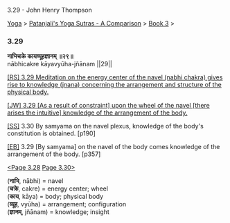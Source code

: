 3.29 - John Henry Thompson 

[Yoga](../../../yoga.html)‎ > ‎[Patanjali's Yoga Sutras - A Comparison](../../patanjani.html)‎ > ‎[Book 3](../book-3.html)‎ > ‎

### 3.29

**नाभिचक्रे कायव्यूहज्ञानम् ॥२९॥**  
nābhicakre kāyavyūha-jñānam ||29||  
  
  
[\[RS\] 3.29 Meditation on the energy center of the navel (nabhi chakra) gives rise to knowledge (jnana) concerning the arrangement and structure of the physical body.](http://www.ashtangayoga.info/philosophy/yoga-sutra-patanjali/chapter-3/item/nabhichakre-kayavyuha-jnanam-29/)  
  
[\[JW\] 3.29 \[As a result of constraint\] upon the wheel of the navel \[there arises the intuitive\] knowledge of the arrangement of the body.](http://books.google.com/books?id=YzFImjtOxUwC&pg=PA260&ci=175%2C672%2C764%2C80&source=bookclip)  
  
[\[SS\]](http://www.amazon.com/Yoga-Sutras-Patanjali-Commentary-Satchidananda/dp/0932040381) 3.30 By samyama on the navel plexus, knowledge of the body's constitution is obtained. \[p190\]  
  
[\[EB\]](http://www.amazon.com/Yoga-Sutras-Patanjali-Translation-Commentary/dp/0865477361/ref=sr_1_1?ie=UTF8&s=books&qid=1250508322&sr=1-1) 3.29 \[By samyama\] on the navel of the body comes knowledge of the arrangement of the body. \[p357\]  
  
  
[<Page 3.28](328.html)  [Page 3.30>](330.html)  
  

(**नाभि**, nābhi) = navel  
(**चक्रे**, cakre) = energy center; wheel  
(**काय**, kāya) = body; physical body  
(**व्यूह**, vyūha) = arrangement; configuration  
(**ज्ञानम्**, jñānam) = knowledge; insight

